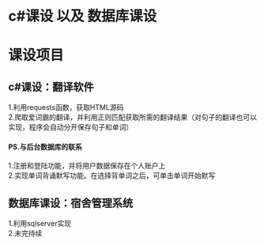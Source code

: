 # c#课设 以及 数据库课设

# 课设项目
## c#课设：翻译软件
1.利用requests函数，获取HTML源码<br>
2.爬取爱词霸的翻译，并利用正则匹配获取所需的翻译结果（对句子的翻译也可以实现，程序会自动分开保存句子和单词）
#### PS.与后台数据库的联系
1.注册和登陆功能，并将用户数据保存在个人账户上<br>
2.实现单词背诵默写功能。在选择背单词之后，可单击单词开始默写

## 数据库课设：宿舍管理系统
1.利用sqlserver实现<br>
2.未完待续

